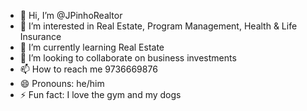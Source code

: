 - 👋 Hi, I’m @JPinhoRealtor
- 👀 I’m interested in Real Estate, Program Management, Health & Life Insurance
- 🌱 I’m currently learning Real Estate
- 💞️ I’m looking to collaborate on business investments
- 📫 How to reach me 9736669876
- 😄 Pronouns: he/him
- ⚡ Fun fact: I love the gym and my dogs

<!---
JPinhoRealtor/JPinhoRealtor is a ✨ special ✨ repository because its `README.md` (this file) appears on your GitHub profile.
You can click the Preview link to take a look at your changes.
--->
